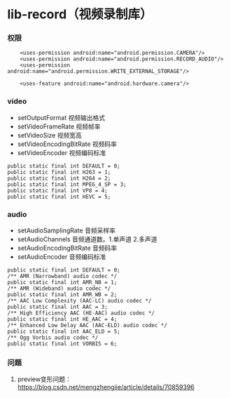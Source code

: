 # lib-record（视频录制库）

### 权限
```
    <uses-permission android:name="android.permission.CAMERA"/>
    <uses-permission android:name="android.permission.RECORD_AUDIO"/>
    <uses-permission android:name="android.permission.WRITE_EXTERNAL_STORAGE"/>

    <uses-feature android:name="android.hardware.camera"/>
```

### video

- setOutputFormat 视频输出格式
- setVideoFrameRate 视频帧率
- setVideoSize 视频宽高
- setVideoEncodingBitRate 视频码率
- setVideoEncoder 视频编码标准
```
public static final int DEFAULT = 0;
public static final int H263 = 1;
public static final int H264 = 2;
public static final int MPEG_4_SP = 3;
public static final int VP8 = 4;
public static final int HEVC = 5;
```



### audio

- setAudioSamplingRate 音频采样率
- setAudioChannels 音频通道数。1.单声道 2.多声道
- setAudioEncodingBitRate 音频码率
- setAudioEncoder  音频编码标准
```
public static final int DEFAULT = 0;
/** AMR (Narrowband) audio codec */
public static final int AMR_NB = 1;
/** AMR (Wideband) audio codec */
public static final int AMR_WB = 2;
/** AAC Low Complexity (AAC-LC) audio codec */
public static final int AAC = 3;
/** High Efficiency AAC (HE-AAC) audio codec */
public static final int HE_AAC = 4;
/** Enhanced Low Delay AAC (AAC-ELD) audio codec */
public static final int AAC_ELD = 5;
/** Ogg Vorbis audio codec */
public static final int VORBIS = 6;
```

### 问题
1. preview变形问题：https://blog.csdn.net/mengzhengjie/article/details/70859396